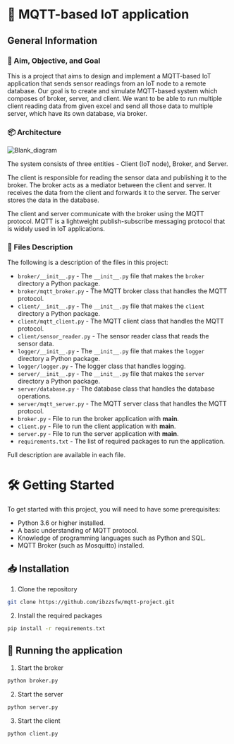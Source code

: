 # 📡 MQTT-based IoT application

## General Information

### 🎯 Aim, Objective, and Goal

This is a project that aims to design and implement a MQTT-based IoT application that sends sensor readings from an IoT node to a remote database. Our goal is to create  and simulate MQTT-based system which composes of broker, server, and client. We want to be able to run multiple client reading data from given excel and send all those data to multiple server, which have its own database, via broker.

### 📦 Architecture

![Blank_diagram](https://user-images.githubusercontent.com/100426625/222967222-f96c0019-571f-4516-86f9-29885aadbd58.png)

The system consists of three entities - Client (IoT node), Broker, and Server.

The client is responsible for reading the sensor data and publishing it to the broker. The broker acts as a mediator between the client and server. It receives the data from the client and forwards it to the server. The server stores the data in the database.

The client and server communicate with the broker using the MQTT protocol. MQTT is a lightweight publish-subscribe messaging protocol that is widely used in IoT applications.

### 📁 Files Description

The following is a description of the files in this project:

- `broker/__init__.py` - The `__init__.py` file that makes the `broker` directory a Python package.
- `broker/mqtt_broker.py` - The MQTT broker class that handles the MQTT protocol.
- `client/__init__.py` - The `__init__.py` file that makes the `client` directory a Python package.
- `client/mqtt_client.py` - The MQTT client class that handles the MQTT protocol.
- `client/sensor_reader.py` - The sensor reader class that reads the sensor data.
- `logger/__init__.py` - The `__init__.py` file that makes the `logger` directory a Python package.
- `logger/logger.py` - The logger class that handles logging.
- `server/__init__.py` - The `__init__.py` file that makes the `server` directory a Python package.
- `server/database.py` - The database class that handles the database operations.
- `server/mqtt_server.py` - The MQTT server class that handles the MQTT protocol.
- `broker.py` - File to run the broker application with **main**.
- `client.py` - File to run the client application with **main**.
- `server.py` - File to run the server application with **main**.
- `requirements.txt` - The list of required packages to run the application.

Full description are available in each file.

# 🛠 Getting Started

To get started with this project, you will need to have some prerequisites:

- Python 3.6 or higher installed.
- A basic understanding of MQTT protocol.
- Knowledge of programming languages such as Python and SQL.
- MQTT Broker (such as Mosquitto) installed.

## 📥 Installation

1. Clone the repository

```bash
git clone https://github.com/ibzzsfw/mqtt-project.git
```

2. Install the required packages

```bash
pip install -r requirements.txt
```

## 🚴 Running the application

1. Start the broker

```bash
python broker.py
```

2. Start the server

```bash
python server.py
```

3. Start the client

```bash
python client.py
```
